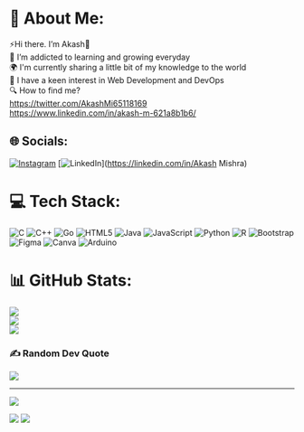 # 💫 About Me:
⚡Hi there. I’m Akash👋<br>🌱 I’m addicted to learning and growing everyday<br>🌍 I'm currently sharing a little bit of my knowledge to the world<br>📙 I have a keen interest in Web Development and DevOps<br>🔍 How to find me?<br>https://twitter.com/AkashMi65118169<br>https://www.linkedin.com/in/akash-m-621a8b1b6/


## 🌐 Socials:
[![Instagram](https://img.shields.io/badge/Instagram-%23E4405F.svg?logo=Instagram&logoColor=white)](https://instagram.com/akashmishrahaha) [![LinkedIn](https://img.shields.io/badge/LinkedIn-%230077B5.svg?logo=linkedin&logoColor=white)](https://linkedin.com/in/Akash Mishra) 

# 💻 Tech Stack:
![C](https://img.shields.io/badge/c-%2300599C.svg?style=for-the-badge&logo=c&logoColor=white) ![C++](https://img.shields.io/badge/c++-%2300599C.svg?style=for-the-badge&logo=c%2B%2B&logoColor=white) ![Go](https://img.shields.io/badge/go-%2300ADD8.svg?style=for-the-badge&logo=go&logoColor=white) ![HTML5](https://img.shields.io/badge/html5-%23E34F26.svg?style=for-the-badge&logo=html5&logoColor=white) ![Java](https://img.shields.io/badge/java-%23ED8B00.svg?style=for-the-badge&logo=java&logoColor=white) ![JavaScript](https://img.shields.io/badge/javascript-%23323330.svg?style=for-the-badge&logo=javascript&logoColor=%23F7DF1E) ![Python](https://img.shields.io/badge/python-3670A0?style=for-the-badge&logo=python&logoColor=ffdd54) ![R](https://img.shields.io/badge/r-%23276DC3.svg?style=for-the-badge&logo=r&logoColor=white) ![Bootstrap](https://img.shields.io/badge/bootstrap-%23563D7C.svg?style=for-the-badge&logo=bootstrap&logoColor=white) 	![Figma](https://img.shields.io/badge/figma-%23F24E1E.svg?style=for-the-badge&logo=figma&logoColor=white) ![Canva](https://img.shields.io/badge/Canva-%2300C4CC.svg?style=for-the-badge&logo=Canva&logoColor=white) ![Arduino](https://img.shields.io/badge/-Arduino-00979D?style=for-the-badge&logo=Arduino&logoColor=white)
# 📊 GitHub Stats:
![](https://github-readme-stats.vercel.app/api?username=helloakash1701&theme=dark&hide_border=false&include_all_commits=true&count_private=true)<br/>
![](https://github-readme-streak-stats.herokuapp.com/?user=helloakash1701&theme=dark&hide_border=false)<br/>
![](https://github-readme-stats.vercel.app/api/top-langs/?username=helloakash1701&theme=dark&hide_border=false&include_all_commits=true&count_private=true&layout=compact)

### ✍️ Random Dev Quote
![](https://quotes-github-readme.vercel.app/api?type=horizontal&theme=radical)


---
[![](https://visitcount.itsvg.in/api?id=helloakash1701&icon=0&color=0)](https://visitcount.itsvg.in)

[![](https://visitcount.itsvg.in/api?id=helloakash1701&label=Profile%20Views&color=2&icon=4&pretty=false)](https://visitcount.itsvg.in)
<a href="https://visitcount.itsvg.in">
  <img src="https://visitcount.itsvg.in/api?id=helloakash1701&label=Profile%20Views&color=2&icon=4&pretty=false" />
</a>
<!-- Proudly created with GPRM ( https://gprm.itsvg.in ) -->
